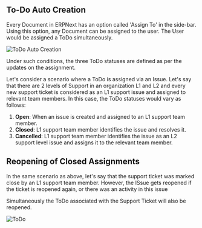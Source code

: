 ## To-Do Auto Creation

Every Document in ERPNext has an option called 'Assign To' in the side-bar. Using this option, any Document can be assigned to the user. The User would be assigned a ToDo simultaneously.

![ToDo Auto Creation](https://docs.erpnext.com/files/using-todo-auto-assign-1.gif)

Under such conditions, the three ToDo statuses are defined as per the updates on the assignment.

Let's consider a scenario where a ToDo is assigned via an Issue. Let's say that there are 2 levels of Support in an organization L1 and L2 and every new support ticket is considered as an L1 support issue and assigned to relevant team members. In this case, the ToDo statuses would vary as follows:

1.  **Open**: When an issue is created and assigned to an L1 support team member.
2.  **Closed**: L1 support team member identifies the issue and resolves it.
3.  **Cancelled**: L1 support team member identifies the issue as an L2 support level issue and assigns it to the relevant team member.

## Reopening of Closed Assignments

In the same scenario as above, let's say that the support ticket was marked close by an L1 support team member. However, the ISsue gets reopened if the ticket is reopened again, or there was an activity in this issue

Simultaneously the ToDo associated with the Support Ticket will also be reopened.

![ToDo](https://docs.erpnext.com/files/using-to-do-6.png)